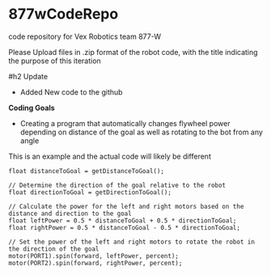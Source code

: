 # 877wCodeRepo
code repository for Vex Robotics team 877-W

Please Upload files in .zip format of the robot code, with the title indicating the purpose of this iteration 

#h2 Update
- Added New code to the github

**Coding Goals**
- Creating a program that automatically changes flywheel power depending on distance of the goal as well as rotating to the bot from any angle

This is an example and the actual code will likely be different
```// Determine the distance to the goal
float distanceToGoal = getDistanceToGoal();

// Determine the direction of the goal relative to the robot
float directionToGoal = getDirectionToGoal();

// Calculate the power for the left and right motors based on the distance and direction to the goal
float leftPower = 0.5 * distanceToGoal + 0.5 * directionToGoal;
float rightPower = 0.5 * distanceToGoal - 0.5 * directionToGoal;

// Set the power of the left and right motors to rotate the robot in the direction of the goal
motor(PORT1).spin(forward, leftPower, percent);
motor(PORT2).spin(forward, rightPower, percent);
```
